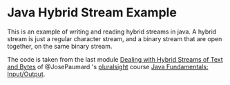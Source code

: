 # Java Hybrid Stream Example

This is an example of writing and reading hybrid streams in java. A hybrid stream is just a regular character stream, and a binary stream that are open together, on the same binary stream.

The code is taken from the last module [Dealing with Hybrid Streams of Text and Bytes](https://app.pluralsight.com/player?course=java-fundamentals-input-output&author=jose-paumard&name=dfbf5974-c66a-479b-89ed-87d01d4010d7&clip=0&mode=live) of @JosePaumard 's [pluralsight](https://www.pluralsight.com/) course [Java Fundamentals: Input/Output](https://app.pluralsight.com/library/courses/java-fundamentals-input-output). 